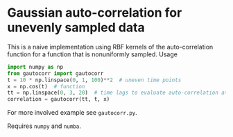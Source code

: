 # Gaussian auto-correlation for unevenly sampled data

This is a naive implementation using RBF kernels of the auto-correlation function
for a function that is nonuniformly sampled.
Usage

```python
import numpy as np
from gautocorr import gautocorr
t = 10 * np.linspace(0, 1, 100)**2  # uneven time points
x = np.cos(t)  # function
tt = np.linspace(0, 3, 20)  # time lags to evaluate auto-correlation at
correlation = gautocorr(tt, t, x)
```

For more involved example see `gautocorr.py`.

Requires `numpy` and `numba`.
